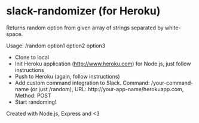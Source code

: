 # slack-randomizer (for Heroku)

Returns random option from given array of strings separated by white-space.

Usage: /random option1 option2 option3

  * Clone to local
  * Init Heroku application (http://www.heroku.com) for Node.js, just follow instructions
  * Push to Heroku (again, follow instructions)
  * Add custom command integration to Slack. Command: /your-command-name (or just /random), URL: http://your-app-name/herokuapp.com, Method: POST
  * Start randoming!

Created with Node.js, Express and <3
